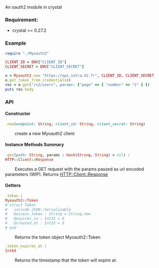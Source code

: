 An oauth2 module in crystal

### Requirement:
* crystal >= 0.27.2

### Example
```ruby
require "./Myoauth2"

CLIENT_ID = ENV["CLIENT_ID"]
CLIENT_SECRET = ENV["CLIENT_SECRET"]

o = Myoauth2.new "https://api.intra.42.fr", CLIENT_ID, CLIENT_SECRET
o.get_token_from_credentials()
res = o.get("/v2/users", params: {"page" => { "number" => "2" } })
puts res.body
```

### API
#### Constructor
```ruby
.new(endpoint: String, client_id: String, client_secret: String)
```
&nbsp;&nbsp;&nbsp;&nbsp;&nbsp;&nbsp;&nbsp;&nbsp;create a new Myoauth2 client

#### Instance Methods Summary

```ruby
.get(path: String, params : Hash(String, String) = nil) :
HTTP::Client::Response
```
&nbsp;&nbsp;&nbsp;&nbsp;&nbsp;&nbsp;&nbsp;&nbsp;Executes a GET request with the params passed as url encoded parameters (WIP). Returns [HTTP::Client::Response](https://crystal-lang.org/api/0.27.2/HTTP/Client/Response.html)

#### Getters
```ruby
.token :
Myoauth2::Token
# struct Token
#   include JSON::Serializable
#   @access_token : String = String.new
#   @expires_in : Int32 = 0
#   @created_at : Int32 = 0
# end
```
&nbsp;&nbsp;&nbsp;&nbsp;&nbsp;&nbsp;&nbsp;&nbsp;Returns the token object Myoauth2::Token


```ruby
.token_expires_at :
Int64
```
&nbsp;&nbsp;&nbsp;&nbsp;&nbsp;&nbsp;&nbsp;&nbsp;Returns the timestamp that the token will expire at.
